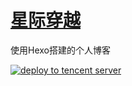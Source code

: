 # [星际穿越](https://www.licoded.site)
使用Hexo搭建的个人博客

[![deploy to tencent server](https://github.com/licoded/licoded.github.io/actions/workflows/deploy.yml/badge.svg)](https://github.com/licoded/licoded.github.io/actions/workflows/deploy.yml)
